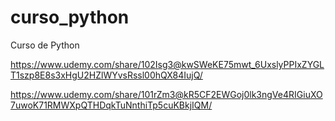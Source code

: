 # curso_python
Curso de Python

https://www.udemy.com/share/102Isg3@kwSWeKE75mwt_6UxslyPPIxZYGLT1szp8E8s3xHgU2HZlWYvsRssl00hQX84IujQ/

https://www.udemy.com/share/101rZm3@kR5CF2EWGoj0lk3ngVe4RIGiuXO7uwoK71RMWXpQTHDqkTuNnthiTp5cuKBkjIQM/

